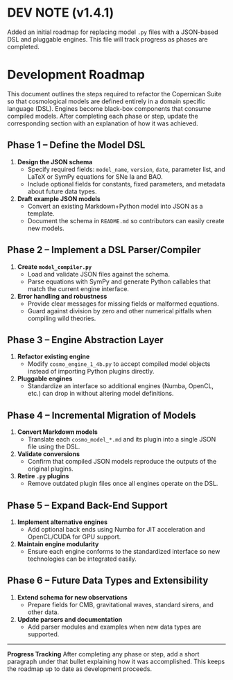 # DEV NOTE (v1.4.1)
Added an initial roadmap for replacing model `.py` files with a JSON-based DSL and pluggable engines. This file will track progress as phases are completed.

# Development Roadmap
This document outlines the steps required to refactor the Copernican Suite so that cosmological models are defined entirely in a domain specific language (DSL). Engines become black-box components that consume compiled models. After completing each phase or step, update the corresponding section with an explanation of how it was achieved.

## Phase 1 – Define the Model DSL
1. **Design the JSON schema**
   - Specify required fields: `model_name`, `version`, `date`, parameter list, and LaTeX or SymPy equations for SNe Ia and BAO.
   - Include optional fields for constants, fixed parameters, and metadata about future data types.
2. **Draft example JSON models**
   - Convert an existing Markdown+Python model into JSON as a template.
   - Document the schema in `README.md` so contributors can easily create new models.

## Phase 2 – Implement a DSL Parser/Compiler
1. **Create `model_compiler.py`**
   - Load and validate JSON files against the schema.
   - Parse equations with SymPy and generate Python callables that match the current engine interface.
2. **Error handling and robustness**
   - Provide clear messages for missing fields or malformed equations.
   - Guard against division by zero and other numerical pitfalls when compiling wild theories.

## Phase 3 – Engine Abstraction Layer
1. **Refactor existing engine**
   - Modify `cosmo_engine_1_4b.py` to accept compiled model objects instead of importing Python plugins directly.
2. **Pluggable engines**
   - Standardize an interface so additional engines (Numba, OpenCL, etc.) can drop in without altering model definitions.

## Phase 4 – Incremental Migration of Models
1. **Convert Markdown models**
   - Translate each `cosmo_model_*.md` and its plugin into a single JSON file using the DSL.
2. **Validate conversions**
   - Confirm that compiled JSON models reproduce the outputs of the original plugins.
3. **Retire `.py` plugins**
   - Remove outdated plugin files once all engines operate on the DSL.

## Phase 5 – Expand Back-End Support
1. **Implement alternative engines**
   - Add optional back ends using Numba for JIT acceleration and OpenCL/CUDA for GPU support.
2. **Maintain engine modularity**
   - Ensure each engine conforms to the standardized interface so new technologies can be integrated easily.

## Phase 6 – Future Data Types and Extensibility
1. **Extend schema for new observations**
   - Prepare fields for CMB, gravitational waves, standard sirens, and other data.
2. **Update parsers and documentation**
   - Add parser modules and examples when new data types are supported.

---
**Progress Tracking**
After completing any phase or step, add a short paragraph under that bullet explaining how it was accomplished. This keeps the roadmap up to date as development proceeds.
